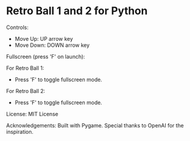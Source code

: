 # Retro Ball 1 and 2 for Python

Controls:
- Move Up: UP arrow key
- Move Down: DOWN arrow key

Fullscreen (press 'F' on launch):

For Retro Ball 1:
- Press 'F' to toggle fullscreen mode.

For Retro Ball 2:
- Press 'F' to toggle fullscreen mode.

License: MIT License

Acknowledgements:
Built with Pygame.
Special thanks to OpenAI for the inspiration.

